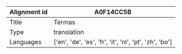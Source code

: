 |Alignment id | A0F14CC5B
| --- | --- 
|Title | Termas 
|Type | translation
|Languages | ['en', 'de', 'es', 'fr', 'it', 'nl', 'pt', 'zh', 'bo']